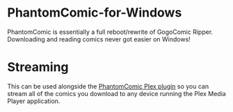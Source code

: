 # PhantomComic-for-Windows
PhantomComic is essentially a full reboot/rewrite of GogoComic Ripper. Downloading and reading comics never got easier on Windows!

# Streaming
This can be used alongside the [PhantomComic Plex plugin](http://www.github.com/xeclutch/phantomcomic.bundle) so you can stream all of the comics you download to any device running the Plex Media Player application.